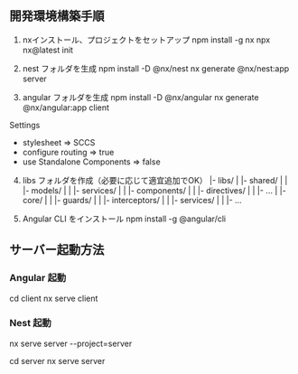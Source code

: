 ## 開発環境構築手順

1. nxインストール、プロジェクトをセットアップ
npm install -g nx
npx nx@latest init

2. nest フォルダを生成
npm install -D @nx/nest
nx generate @nx/nest:app server

3. angular フォルダを生成
npm install -D @nx/angular
nx generate @nx/angular:app client

Settings
- stylesheet => SCCS
- configure routing => true
- use Standalone Components => false 

4. libs フォルダを作成（必要に応じて適宜追加でOK）
  |- libs/
  |  |- shared/
  |  |  |- models/
  |  |  |- services/
  |  |  |- components/
  |  |  |- directives/
  |  |  |- ...
  |  |- core/
  |  |  |- guards/
  |  |  |- interceptors/
  |  |  |- services/
  |  |  |- ...

5. Angular CLI をインストール
npm install -g @angular/cli

## サーバー起動方法

### Angular 起動
cd client
nx serve client

### Nest 起動
nx serve server --project=server


cd server
nx serve server